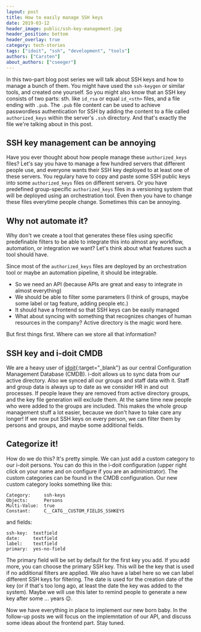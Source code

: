 ```yaml
---
layout: post
title: How to easily manage SSH keys
date: 2019-03-12
header_image: public/ssh-key-management.jpg
header_position: bottom
header_overlay: true
category: tech-stories
tags: ["idoit", "ssh", "development", "tools"]
authors: ["Carsten"]
about_authors: ["cseeger"]
---
```


In this two-part blog post series we will talk about SSH keys and how to manage a bunch of them. 
You might have used the `ssh-keygen` or similar tools, and created one yourself. 
So you might also know that an SSH key consists of two parts: sth. like `id_rsa` or equal `id_<sth>` files, and a file ending with `.pub`. 
The `.pub` file content can be used to achieve passwordless authentication for SSH by adding the content to a file called `authorized_keys` within the server's `.ssh` directory.
And that's exactly the file we're talking about in this post.

## SSH key management can be annoying

Have you ever thought about how people manage these `authorized_keys` files?
Let's say you have to manage a few hundred servers that different people use, and everyone wants their SSH key deployed to at least one of these servers.
You regulary have to copy and paste some SSH public keys into some `authorized_keys` files on different servers.
Or you have predefined group-specific `authorized_keys` files in a versioning system that will be deployed using an orchestration tool.
Even then you have to change these files everytime people change.
Sometimes this can be annoying.

## Why not automate it?

Why don't we create a tool that generates these files using specific predefinable filters to be able to integrate this into almost any workflow, automation, or integration we want?
Let's think about what features such a tool should have.

Since most of the `authorized_keys` files are deployed by an orchestration tool or maybe an automation pipeline, it should be integrable.

- So we need an API (because APIs are great and easy to integrate in almost everything)
- We should be able to filter some parameters (I think of groups, maybe some label or tag feature, adding people etc.)
- It should have a frontend so that SSH keys can be easily managed
- What about syncing with something that recognizes changes of human resources in the company? Active directory is the magic word here.

But first things first.
Where can we store all that information?

## SSH key and i-doit CMDB

We are a heavy user of [idoit](https://www.i-doit.com/){:target="_blank"} as our central Configuration Management Database (CMDB).
i-doit allows us to sync data from our active directory.
Also we synced all our groups and staff data with it.
Staff and group data is always up to date as we consider HR in and out processes.
If people leave they are removed from active directory groups, and the key file generation will exclude them.
At the same time new people who were added to the groups are included.
This makes the whole group management stuff a lot easier, because we don't have to take care any longer!
If we now put SSH keys on every person, we can filter them by persons and groups, and maybe some additional fields.

## Categorize it!

How do we do this?
It's pretty simple.
We can just add a custom category to our i-doit persons.
You can do this in the i-doit configuration (upper right click on your name and on configure if you are an administrator).
The custom categories can be found in the CMDB configuration.
Our new custom category looks something like this:

```
Category:     ssh-keys
Objects:      Persons
Multi-Value:  true
Constant:     C__CATG__CUSTOM_FIELDS_SSHKEYS
```

and fields:
```
ssh-key:  textfield
date:     textfield
label:    textfield
primary:  yes-no-field
```

The primary field will be set by default for the first key you add.
If you add more, you can choose the primary SSH key.
This will be the key that is used if no additional filters are applied.
We also have a label here so we can label different SSH keys for filtering.
The date is used for the creation date of the key (or if that's too long ago, at least the date the key was added to the system).
Maybe we will use this later to remind people to generate a new key after some ... years 😉.

Now we have everything in place to implement our new born baby.
In the follow-up posts we will focus on the implemntation of our API, and discuss some ideas about the frontend part.
Stay tuned.
